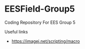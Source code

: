 # EESField-Group5
Coding Repository For EES Group 5


Useful links
- https://imagej.net/scripting/macro
